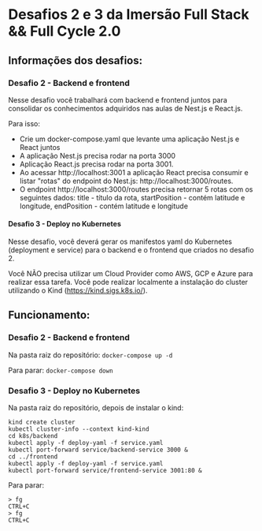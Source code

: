 # Desafios 2 e 3 da Imersão Full Stack && Full Cycle 2.0

## Informações dos desafios:
### Desafio 2 - Backend e frontend

Nesse desafio você trabalhará com backend e frontend juntos para consolidar os conhecimentos adquiridos nas aulas de Nest.js e React.js.

Para isso:

- Crie um docker-compose.yaml que levante uma aplicação Nest.js e React juntos
- A aplicação Nest.js precisa rodar na porta 3000
- Aplicação React.js precisa rodar na porta 3001.
- Ao acessar http://localhost:3001 a aplicação React precisa consumir e listar "rotas" do endpoint do Nest.js: http://localhost:3000/routes.
- O endpoint http://localhost:3000/routes precisa retornar 5 rotas com os seguintes dados: title - título da rota, startPosition - contém latitude e longitude, endPosition - contém latitude e longitude

#### Desafio 3 - Deploy no Kubernetes

Nesse desafio, você deverá gerar os manifestos yaml do Kubernetes (deployment e service) para o backend e o frontend que criados no desafio 2.

Você NÃO precisa utilizar um Cloud Provider como AWS, GCP e Azure para realizar essa tarefa. Você pode realizar localmente a instalação do cluster utilizando o Kind (https://kind.sigs.k8s.io/).

## Funcionamento:
### Desafio 2 - Backend e frontend

Na pasta raiz do repositório:
```docker-compose up -d```

Para parar:
```docker-compose down```

### Desafio 3 - Deploy no Kubernetes
Na pasta raiz do repositório, depois de instalar o kind:
```
kind create cluster
kubectl cluster-info --context kind-kind
cd k8s/backend
kubectl apply -f deploy-yaml -f service.yaml
kubectl port-forward service/backend-service 3000 &
cd ../frontend
kubectl apply -f deploy-yaml -f service.yaml
kubectl port-forward service/frontend-service 3001:80 &
```
Para parar:
```
> fg
CTRL+C
> fg
CTRL+C
```
